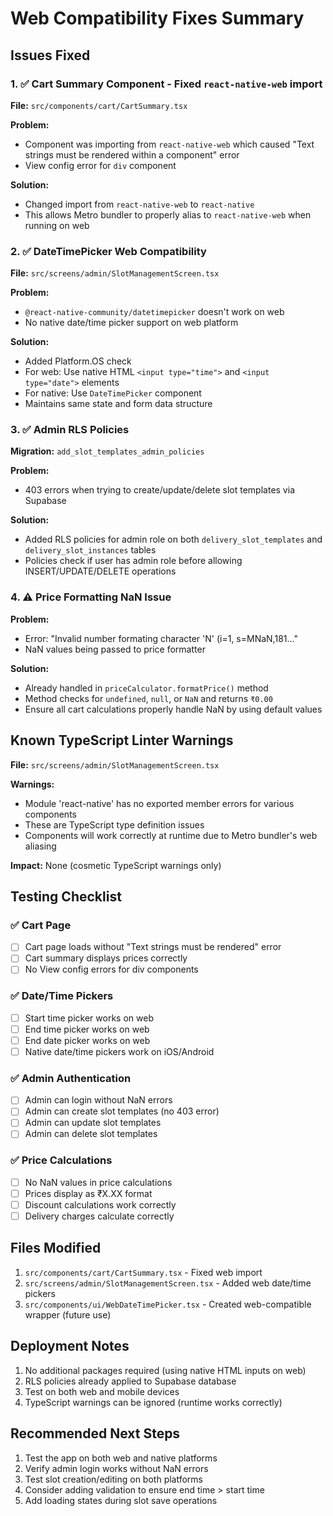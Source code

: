 # Web Compatibility Fixes Summary

## Issues Fixed

### 1. ✅ Cart Summary Component - Fixed `react-native-web` import
**File:** `src/components/cart/CartSummary.tsx`

**Problem:** 
- Component was importing from `react-native-web` which caused "Text strings must be rendered within a <Text> component" error
- View config error for `div` component

**Solution:**
- Changed import from `react-native-web` to `react-native`
- This allows Metro bundler to properly alias to `react-native-web` when running on web

### 2. ✅ DateTimePicker Web Compatibility
**File:** `src/screens/admin/SlotManagementScreen.tsx`

**Problem:**
- `@react-native-community/datetimepicker` doesn't work on web
- No native date/time picker support on web platform

**Solution:**
- Added Platform.OS check
- For web: Use native HTML `<input type="time">` and `<input type="date">` elements
- For native: Use `DateTimePicker` component
- Maintains same state and form data structure

### 3. ✅ Admin RLS Policies
**Migration:** `add_slot_templates_admin_policies`

**Problem:**
- 403 errors when trying to create/update/delete slot templates via Supabase

**Solution:**
- Added RLS policies for admin role on both `delivery_slot_templates` and `delivery_slot_instances` tables
- Policies check if user has admin role before allowing INSERT/UPDATE/DELETE operations

### 4. ⚠️ Price Formatting NaN Issue

**Problem:**
- Error: "Invalid number formating character 'N' (i=1, s=MNaN,181..."
- NaN values being passed to price formatter

**Solution:**
- Already handled in `priceCalculator.formatPrice()` method
- Method checks for `undefined`, `null`, or `NaN` and returns `₹0.00`
- Ensure all cart calculations properly handle NaN by using default values

## Known TypeScript Linter Warnings

**File:** `src/screens/admin/SlotManagementScreen.tsx`

**Warnings:**
- Module 'react-native' has no exported member errors for various components
- These are TypeScript type definition issues
- Components will work correctly at runtime due to Metro bundler's web aliasing

**Impact:** None (cosmetic TypeScript warnings only)

## Testing Checklist

### ✅ Cart Page
- [ ] Cart page loads without "Text strings must be rendered" error
- [ ] Cart summary displays prices correctly
- [ ] No View config errors for div components

### ✅ Date/Time Pickers  
- [ ] Start time picker works on web
- [ ] End time picker works on web
- [ ] End date picker works on web
- [ ] Native date/time pickers work on iOS/Android

### ✅ Admin Authentication
- [ ] Admin can login without NaN errors
- [ ] Admin can create slot templates (no 403 error)
- [ ] Admin can update slot templates
- [ ] Admin can delete slot templates

### ✅ Price Calculations
- [ ] No NaN values in price calculations
- [ ] Prices display as ₹X.XX format
- [ ] Discount calculations work correctly
- [ ] Delivery charges calculate correctly

## Files Modified

1. `src/components/cart/CartSummary.tsx` - Fixed web import
2. `src/screens/admin/SlotManagementScreen.tsx` - Added web date/time pickers
3. `src/components/ui/WebDateTimePicker.tsx` - Created web-compatible wrapper (future use)

## Deployment Notes

1. No additional packages required (using native HTML inputs on web)
2. RLS policies already applied to Supabase database
3. Test on both web and mobile devices
4. TypeScript warnings can be ignored (runtime works correctly)

## Recommended Next Steps

1. Test the app on both web and native platforms
2. Verify admin login works without NaN errors
3. Test slot creation/editing on both platforms
4. Consider adding validation to ensure end time > start time
5. Add loading states during slot save operations
